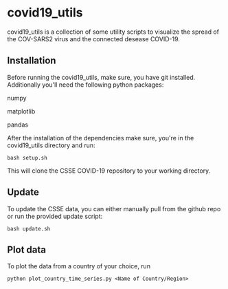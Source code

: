 # covid19_utils
covid19_utils is a collection of some utility scripts to visualize the spread of the COV-SARS2 virus and the connected desease COVID-19.

## Installation
Before running the covid19_utils, make sure, you have git installed.
Additionally you'll need the following python packages:

numpy

matplotlib

pandas

After the installation of the dependencies make sure, you're in the covid19_utils directory and run:
```
bash setup.sh
```
This will clone the CSSE COVID-19 repository to your working directory.

## Update
To update the CSSE data, you can either manually pull from the github repo or run the provided update script:
```
bash update.sh
```

## Plot data
To plot the data from a country of your choice, run
```
python plot_country_time_series.py <Name of Country/Region>
```
